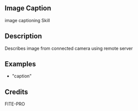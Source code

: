 ## Image Caption
image captioning Skill

## Description
Describes image from connected camera using remote server

## Examples
 * "caption"

## Credits
FITE-PRO

